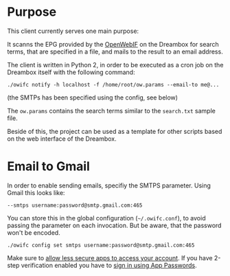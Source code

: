 # Purpose

This client currently serves one main purpose:

It scanns the EPG provided by the [OpenWebIF](https://github.com/E2OpenPlugins/e2openplugin-OpenWebif) on the Dreambox for search terms, that are specified in a file, and mails to the result to an email address.

The client is written in Python 2, in order to be executed as a cron job on the Dreambox itself with the following command: 

```
./owifc notify -h localhost -f /home/root/ow.params --email-to me@...
```
(the SMTPs has been specified using the config, see below)

The `ow.params` contains the search terms similar to the `search.txt` sample file.

Beside of this, the project can be used as a template for other scripts based on the web interface of the Dreambox.

# Email to Gmail

In order to enable sending emails, specifiy the SMTPS parameter. Using Gmail this looks like:

```
--smtps username:password@smtp.gmail.com:465
```

You can store this in the global configuration (`~/.owifc.conf`), to avoid passing the parameter on each invocation. But be aware, that the password won't be encoded.

```
./owifc config set smtps username:password@smtp.gmail.com:465
```

Make sure to [allow less secure apps to access your account](https://support.google.com/accounts/answer/6010255). If you have 2-step verification enabled you have to [sign in using App Passwords](https://support.google.com/accounts/answer/185833).